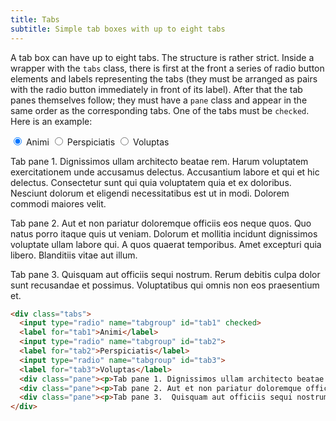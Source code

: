 ```yaml
---
title: Tabs
subtitle: Simple tab boxes with up to eight tabs
---
```


A tab box can have up to eight tabs. The structure is rather strict. Inside a wrapper with the `tabs` class, there is first at the front a series of radio button elements and labels representing the tabs (they must be arranged as pairs with the radio button immediately in front of its label). After that the tab panes themselves follow; they must have a `pane` class and appear in the same order as the corresponding tabs. One of the tabs must be `checked`. Here is an example:

<div class="tabs">
  <input type="radio" name="tabgroup" id="tab1" checked>
  <label for="tab1">Animi</label>
  <input type="radio" name="tabgroup" id="tab2">
  <label for="tab2">Perspiciatis</label>
  <input type="radio" name="tabgroup" id="tab3">
  <label for="tab3">Voluptas</label>
  <div class="pane"><p>Tab pane 1. Dignissimos ullam architecto beatae rem. Harum voluptatem exercitationem unde accusamus delectus. Accusantium labore et qui et hic delectus. Consectetur sunt qui quia voluptatem quia et ex doloribus. Nesciunt dolorum et eligendi necessitatibus est ut in modi. Dolorem commodi maiores velit.</p></div>
  <div class="pane"><p>Tab pane 2. Aut et non pariatur doloremque officiis eos neque quos. Quo natus porro itaque quis ut veniam. Dolorum et mollitia incidunt dignissimos voluptate ullam labore qui. A quos quaerat temporibus. Amet excepturi quia libero. Blanditiis vitae aut illum.</p></div>
  <div class="pane"><p>Tab pane 3.  Quisquam aut officiis sequi nostrum. Rerum debitis culpa dolor sunt recusandae et possimus. Voluptatibus qui omnis non eos praesentium et.</p></div>
</div>

```html
<div class="tabs">
  <input type="radio" name="tabgroup" id="tab1" checked>
  <label for="tab1">Animi</label>
  <input type="radio" name="tabgroup" id="tab2">
  <label for="tab2">Perspiciatis</label>
  <input type="radio" name="tabgroup" id="tab3">
  <label for="tab3">Voluptas</label>
  <div class="pane"><p>Tab pane 1. Dignissimos ullam architecto beatae...</p></div>
  <div class="pane"><p>Tab pane 2. Aut et non pariatur doloremque officiis...</p></div>
  <div class="pane"><p>Tab pane 3.  Quisquam aut officiis sequi nostrum...</div>
</div>
```
